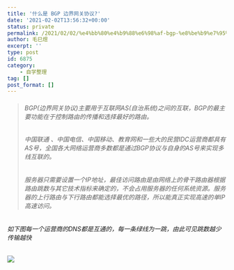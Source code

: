 ```yaml
---
title: '什么是 BGP 边界网关协议?'
date: '2021-02-02T13:56:32+00:00'
status: private
permalink: /2021/02/02/%e4%bb%80%e4%b9%88%e6%98%af-bgp-%e8%be%b9%e7%95%8c%e7%bd%91%e5%85%b3%e5%8d%8f%e8%ae%ae
author: 毛巳煜
excerpt: ''
type: post
id: 6875
category:
    - 自学整理
tag: []
post_format: []
---
```

> ###### BGP(边界网关协议)主要用于互联网AS(自治系统)之间的互联，BGP的最主要功能在于控制路由的传播和选择最好的路由。
> 
> ###### 中国联通 、中国电信、中国移动、教育网和一些大的民营IDC运营商都具有AS号，全国各大网络运营商多数都是通过BGP协议与自身的AS号来实现多线互联的。
> 
> ###### 服务器只需要设置一个IP地址，最佳访问路由是由网络上的骨干路由器根据路由跳数与其它技术指标来确定的，不会占用服务器的任何系统资源。服务器的上行路由与下行路由都能选择最优的路径，所以能真正实现高速的单IP高速访问。

###### 如下图每一个运营商的DNS都是互通的，每一条绿线为一跳，由此可见跳数越少传输越快

[![](http://qiniu.dev-share.top/image/BGP%E7%BD%91%E7%BB%9C.png)](http://qiniu.dev-share.top/image/BGP%E7%BD%91%E7%BB%9C.png)